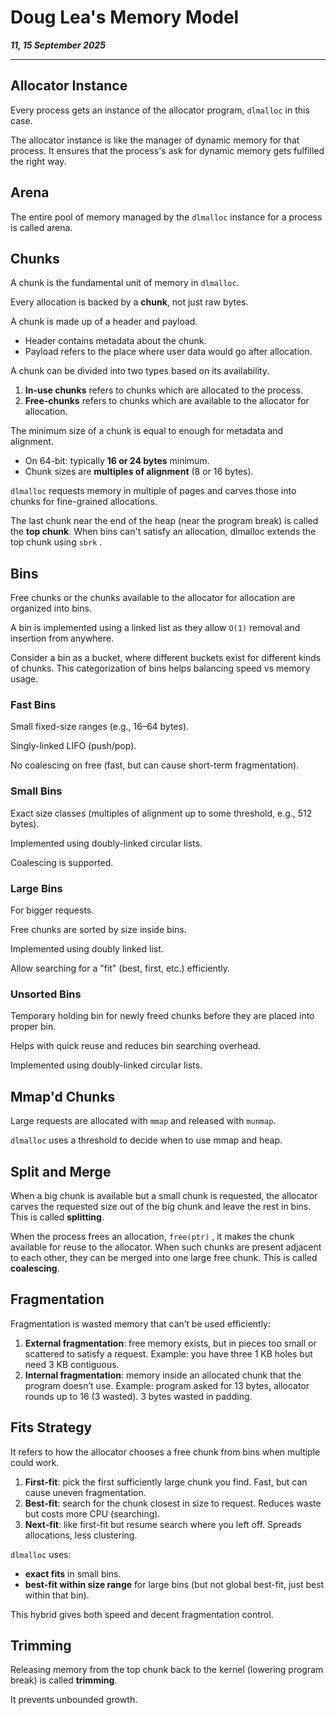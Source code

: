# Doug Lea's Memory Model

_**11, 15 September 2025**_

***

## Allocator Instance

Every process gets an instance of the allocator program, `dlmalloc` in this case.

The allocator instance is like the manager of dynamic memory for that process. It ensures that the process's ask for dynamic memory gets fulfilled the right way.

## Arena

The entire pool of memory managed by the `dlmalloc` instance for a process is called arena.

## Chunks

A chunk is the fundamental unit of memory in `dlmalloc`.

Every allocation is backed by a **chunk**, not just raw bytes.

A chunk is made up of a header and payload.

* Header contains metadata about the chunk.
* Payload refers to the place where user data would go after allocation.

A chunk can be divided into two types based on its availability.

1. **In-use chunks** refers to chunks which are allocated to the process.
2. **Free-chunks** refers to chunks which are available to the allocator for allocation.

The minimum size of a chunk is equal to enough for metadata and alignment.

* On 64-bit: typically **16 or 24 bytes** minimum.
* Chunk sizes are **multiples of alignment** (8 or 16 bytes).

`dlmalloc` requests memory in multiple of pages and carves those into chunks for fine-grained allocations.

The last chunk near the end of the heap (near the program break) is called the **top chunk**. When bins can't satisfy an allocation, dlmalloc extends the top chunk using `sbrk` .

## Bins

Free chunks or the chunks available to the allocator for allocation are organized into bins.

A bin is implemented using a linked list as they allow `O(1)` removal and insertion from anywhere.

Consider a bin as a bucket, where different buckets exist for different kinds of chunks. This categorization of bins helps balancing speed vs memory usage.

### Fast Bins

Small fixed-size ranges (e.g., 16–64 bytes).

Singly-linked LIFO (push/pop).

No coalescing on free (fast, but can cause short-term fragmentation).

### Small Bins

Exact size classes (multiples of alignment up to some threshold, e.g., 512 bytes).

Implemented using doubly-linked circular lists.

Coalescing is supported.

### Large Bins

For bigger requests.

Free chunks are sorted by size inside bins.

Implemented using doubly linked list.

Allow searching for a "fit" (best, first, etc.) efficiently.

### Unsorted Bins

Temporary holding bin for newly freed chunks before they are placed into proper bin.

Helps with quick reuse and reduces bin searching overhead.

Implemented using doubly-linked circular lists.

## Mmap'd Chunks

Large requests are allocated with `mmap` and released with `munmap`.

`dlmalloc` uses a threshold to decide when to use mmap and heap.

## Split and Merge

When a big chunk is available but a small chunk is requested, the allocator carves the requested size out of the big chunk and leave the rest in bins. This is called **splitting**.

When the process frees an allocation, `free(ptr)` , it makes the chunk available for reuse to the allocator. When such chunks are present adjacent to each other, they can be merged into one large free chunk. This is called **coalescing**.

## Fragmentation

Fragmentation is wasted memory that can’t be used efficiently:

1. **External fragmentation**: free memory exists, but in pieces too small or scattered to satisfy a request. Example: you have three 1 KB holes but need 3 KB contiguous.
2. **Internal fragmentation**: memory inside an allocated chunk that the program doesn’t use. Example: program asked for 13 bytes, allocator rounds up to 16 (3 wasted). 3 bytes wasted in padding.

## Fits Strategy

It refers to how the allocator chooses a free chunk from bins when multiple could work.

1. **First-fit**: pick the first sufficiently large chunk you find. Fast, but can cause uneven fragmentation.
2. **Best-fit**: search for the chunk closest in size to request. Reduces waste but costs more CPU (searching).
3. **Next-fit**: like first-fit but resume search where you left off. Spreads allocations, less clustering.

`dlmalloc` uses:

* **exact fits** in small bins.
* **best-fit within size range** for large bins (but not global best-fit, just best within that bin).

This hybrid gives both speed and decent fragmentation control.

## Trimming

Releasing memory from the top chunk back to the kernel (lowering program break) is called **trimming**.

It prevents unbounded growth.
